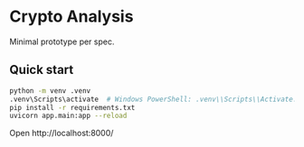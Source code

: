 # Crypto Analysis

Minimal prototype per spec.

## Quick start

```bash
python -m venv .venv
.venv\Scripts\activate  # Windows PowerShell: .venv\\Scripts\\Activate.ps1
pip install -r requirements.txt
uvicorn app.main:app --reload
```

Open http://localhost:8000/





